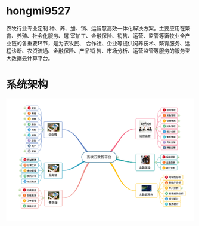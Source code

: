 # hongmi9527
农牧行业专业定制 种、养、加、销、运智慧高效一体化解决方案。主要应用在繁育、养殖、社会化服务、屠 宰加工、金融保险、销售、运营、监管等畜牧业全产业链的各重要环节，是为农牧民、 合作社、企业等提供饲养技术、繁育服务、远程诊断、农资流通、金融保险、产品销 售、市场分析、运营监管等服务的服务型大数据云计算平台。
# 系统架构
![alt text](images/系统构成.jpg)
